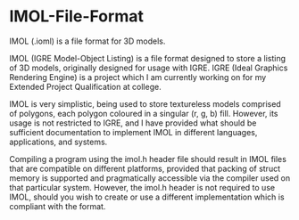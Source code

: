 # IMOL-File-Format
IMOL (.ioml) is a file format for 3D models.

IMOL (IGRE Model-Object Listing) is a file format designed to store a listing of 3D models, originally designed for usage with IGRE.
IGRE (Ideal Graphics Rendering Engine) is a project which I am currently working on for my Extended Project Qualification at college.

IMOL is very simplistic, being used to store textureless models comprised of polygons, each polygon coloured in a singular (r, g, b) fill.
However, its usage is not restricted to IGRE, and I have provided what should be sufficient documentation to implement IMOL in different
languages, applications, and systems.

Compiling a program using the imol.h header file should result in IMOL files that are compatible on different platforms, provided that
packing of struct memory is supported and pragmatically accessible via the compiler used on that particular system. However, the imol.h
header is not required to use IMOL, should you wish to create or use a different implementation which is compliant with the format.
